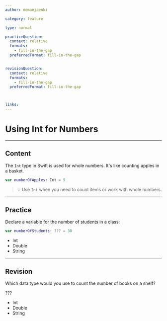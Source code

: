 ```yaml
---
author: nemanjaenki

category: feature

type: normal

practiceQuestion:
  context: relative
  formats:
    - fill-in-the-gap
  preferredFormat: fill-in-the-gap


revisionQuestion:
  context: relative
  formats:
    - fill-in-the-gap
  preferredFormat: fill-in-the-gap



links:
---
```


# Using Int for Numbers

---
## Content

The `Int` type in Swift is used for whole numbers. It's like counting apples in a basket.

```swift
var numberOfApples: Int = 5
```

> 💡 Use `Int` when you need to count items or work with whole numbers.
---
## Practice

Declare a variable for the number of students in a class:

```swift
var numberOfStudents: ??? = 30
```

- Int
- Double
- String

---
## Revision

Which data type would you use to count the number of books on a shelf?

???

- Int
- Double
- String
